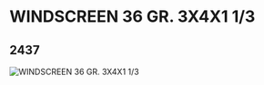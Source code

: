 # WINDSCREEN 36 GR. 3X4X1 1/3
## 2437
![WINDSCREEN 36 GR. 3X4X1 1/3](https://lc-www-live-s.legocdn.com/media/bricks/5/2/4124083.jpg)